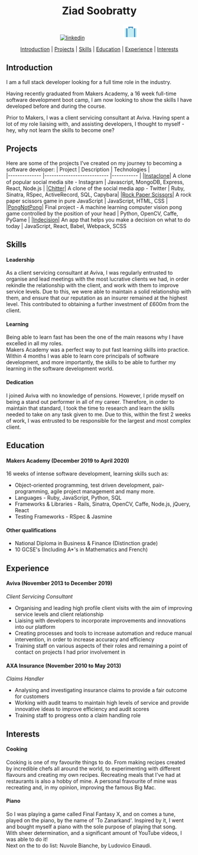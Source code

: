 <div align="center">

# Ziad Soobratty  

<a href="https://www.linkedin.com/in/ziad-soobratty-4aaab21a0/">
<img src="https://www.iconfinder.com/data/icons/free-social-icons/67/linkedin_circle_color-512.png" alt="linkedin" hspace="50" height="42" width="42"></a>
<a href="https://ziad-soobratty.netlify.app/">
<img src="images/portfolio.png" alt="linkedin" hspace="50" height="42" width="42"></a>  

[Introduction](#Introduction) | [Projects](#Projects) | [Skills](#Skills) | [Education](#Education) | [Experience](#Experience) | [Interests](#Interests)

</div>

## <a name="Introduction">Introduction</a>

I am a full stack developer looking for a full time role in the industry.

Having recently graduated from Makers Academy, a 16 week full-time software development boot camp, I am now looking to show the skills I have developed before and during the course.

Prior to Makers, I was a client servicing consultant at Aviva. Having spent a lot of my role liaising with, and assisting developers, I thought to myself - hey, why not learn the skills to become one?

## <a name="Projects">Projects</a>

Here are some of the projects I've created on my journey to becoming a software developer:
| Project       | Description                | Technologies |  
|-------------- |--------------------------- |-----------   |
|[Instaclone](https://github.com/zsoobratty/instaclone)| A clone of popular social media site - Instagram | Javascript, MongoDB, Express, React, Node.js |
|[Chitter](https://github.com/zsoobratty/chitter-challenge)| A clone of the social media app - Twitter | Ruby, Sinatra, RSpec, ActiveRecord, SQL, Capybara|
|[Rock Paper Scissors](https://github.com/zsoobratty/rps-JS)| A rock paper scissors game in pure JavaScript | JavaScript, HTML, CSS |
|[PongNotPong](https://github.com/Peter2-71828/PongNotPong)| Final project - A machine learning computer vision pong game controlled by the position of your head | Python, OpenCV, Caffe, PyGame |
|[Indecision](https://github.com/zsoobratty/indecision-app)| An app that helps you make a decision on what to do today | JavaScript, React, Babel, Webpack, SCSS

## <a name="Skills">Skills</a>

#### Leadership

As a client servicing consultant at Aviva, I was regularly entrusted to organise and lead meetings with the most lucrative clients we had, in order rekindle the relationship with the client, and work with them to improve service levels. Due to this, we were able to maintain a solid relationship with them, and ensure that our reputation as an insurer remained at the highest level. This contributed to obtaining a further investment of £600m from the client.

#### Learning
Being able to learn fast has been the one of the main reasons why I have excelled in all my roles.  
Makers Academy was a perfect way to put fast learning skills into practice. Within 4 months I was able to learn core principals of software development, and more importantly, the skills to be able to further my learning in the software development world. 

#### Dedication
I joined Aviva with no knowledge of pensions. However, I pride myself on being a stand out performer in all of my career. Therefore, in order to maintain that standard, I took the time to research and learn the skills needed to take on any task given to me. Due to this, within the first 2 weeks of work, I was entrusted to be responsible for the largest and most complex client. 

## <a name="Education">Education</a>  

#### Makers Academy (December 2019 to April 2020)  

16 weeks of intense software development, learning skills such as:

- Object-oriented programming, test driven development, pair-programming, agile project management and many more.
- Languages - Ruby, JavaScript, Python, SQL
- Frameworks & Libraries - Rails, Sinatra, OpenCV, Caffe, Node.js, jQuery, React
- Testing Frameworks - RSpec & Jasmine

#### Other qualifications 
- National Diploma in Business & Finance (Distinction grade)
- 10 GCSE's (Including A*'s in Mathematics and French)

## <a name="Experience">Experience</a>  

#### Aviva (November 2013 to December 2019)

*Client Servicing Consultant*

- Organising and leading high profile client visits with the aim of improving service levels and client relationship
- Liaising with developers to incorporate improvements and innovations into our platform
- Creating processes and tools to increase automation and reduce manual intervention, in order to increase accuracy and efficiency
- Training staff on various aspects of their roles and remaining a point of contact on projects I had prior involvement in

#### AXA Insurance (November 2010 to May 2013)

*Claims Handler*

- Analysing and investigating insurance claims to provide a fair outcome for customers
- Working with audit teams to maintain high levels of service and provide innovative ideas to improve efficiency and audit scores
- Training staff to progress onto a claim handling role

## <a name="Interests">Interests</a>

#### Cooking 
Cooking is one of my favourite things to do. From making recipes created by incredible chefs all around the world, to experimenting with different flavours and creating my own recipes. 
Recreating meals that I've had at restaurants is also a hobby of mine. A personal fravourite of mine was recreating and, in my opinion, improving the famous Big Mac.

#### Piano  
So I was playing a game called Final Fantasy X, and on comes a tune, played on the piano, by the name of 'To Zanarkand'. Inspired by it, I went and bought myself a piano with the sole purpose of playing that song.  
With sheer determination, and a significant amount of YouTube videos, I was able to do it!  
Next on the to do list: Nuvole Bianche, by Ludovico Einaudi.
